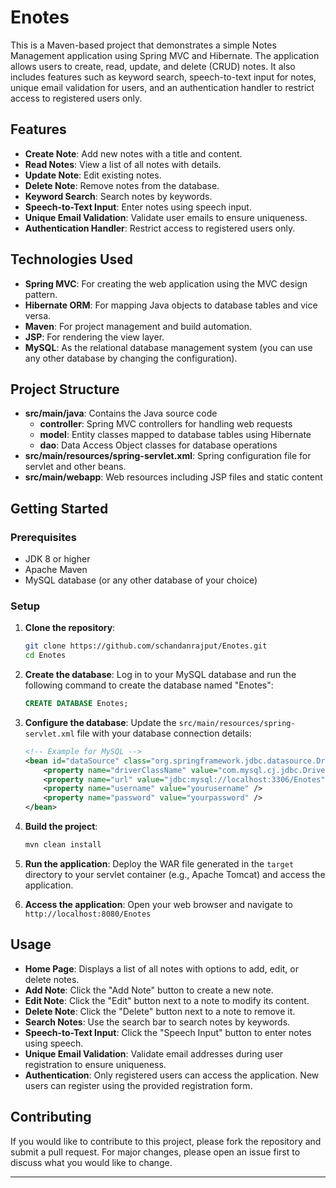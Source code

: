 # Enotes

This is a Maven-based project that demonstrates a simple Notes Management application using Spring MVC and Hibernate. The application allows users to create, read, update, and delete (CRUD) notes. It also includes features such as keyword search, speech-to-text input for notes, unique email validation for users, and an authentication handler to restrict access to registered users only.

## Features

- **Create Note**: Add new notes with a title and content.
- **Read Notes**: View a list of all notes with details.
- **Update Note**: Edit existing notes.
- **Delete Note**: Remove notes from the database.
- **Keyword Search**: Search notes by keywords.
- **Speech-to-Text Input**: Enter notes using speech input.
- **Unique Email Validation**: Validate user emails to ensure uniqueness.
- **Authentication Handler**: Restrict access to registered users only.

## Technologies Used

- **Spring MVC**: For creating the web application using the MVC design pattern.
- **Hibernate ORM**: For mapping Java objects to database tables and vice versa.
- **Maven**: For project management and build automation.
- **JSP**: For rendering the view layer.
- **MySQL**: As the relational database management system (you can use any other database by changing the configuration).

## Project Structure

- **src/main/java**: Contains the Java source code
  - **controller**: Spring MVC controllers for handling web requests
  - **model**: Entity classes mapped to database tables using Hibernate
  - **dao**: Data Access Object classes for database operations
- **src/main/resources/spring-servlet.xml**: Spring configuration file for servlet and other beans.
- **src/main/webapp**: Web resources including JSP files and static content

## Getting Started

### Prerequisites

- JDK 8 or higher
- Apache Maven
- MySQL database (or any other database of your choice)

### Setup

1. **Clone the repository**:
   ```bash
   git clone https://github.com/schandanrajput/Enotes.git
   cd Enotes
   ```

2. **Create the database**:
   Log in to your MySQL database and run the following command to create the database named "Enotes":
   ```sql
   CREATE DATABASE Enotes;
   ```

3. **Configure the database**:
   Update the `src/main/resources/spring-servlet.xml` file with your database connection details:
   ```xml
   <!-- Example for MySQL -->
   <bean id="dataSource" class="org.springframework.jdbc.datasource.DriverManagerDataSource">
       <property name="driverClassName" value="com.mysql.cj.jdbc.Driver" />
       <property name="url" value="jdbc:mysql://localhost:3306/Enotes" />
       <property name="username" value="yourusername" />
       <property name="password" value="yourpassword" />
   </bean>
   ```

4. **Build the project**:
   ```bash
   mvn clean install
   ```

5. **Run the application**:
   Deploy the WAR file generated in the `target` directory to your servlet container (e.g., Apache Tomcat) and access the application.

6. **Access the application**:
   Open your web browser and navigate to `http://localhost:8080/Enotes`

## Usage

- **Home Page**: Displays a list of all notes with options to add, edit, or delete notes.
- **Add Note**: Click the "Add Note" button to create a new note.
- **Edit Note**: Click the "Edit" button next to a note to modify its content.
- **Delete Note**: Click the "Delete" button next to a note to remove it.
- **Search Notes**: Use the search bar to search notes by keywords.
- **Speech-to-Text Input**: Click the "Speech Input" button to enter notes using speech.
- **Unique Email Validation**: Validate email addresses during user registration to ensure uniqueness.
- **Authentication**: Only registered users can access the application. New users can register using the provided registration form.

## Contributing

If you would like to contribute to this project, please fork the repository and submit a pull request. For major changes, please open an issue first to discuss what you would like to change.

---
